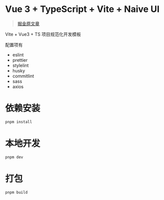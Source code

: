 # Vue 3 + TypeScript + Vite + Naive UI

> [掘金原文章](https://juejin.cn/post/7304241660601614386)

Vite + Vue3 + TS 项目规范化开发模板

配置项有

- eslint
- prettier
- stylelint
- husky
- commitlint
- sass
- axios

# 依赖安装

```bash
pnpm install
```

# 本地开发

```bash
pnpm dev
```

# 打包

```bash
pnpm build
```
